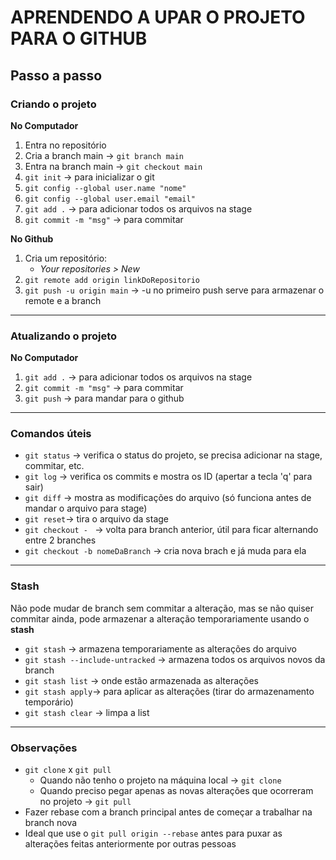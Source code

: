 # APRENDENDO A UPAR O PROJETO PARA O GITHUB
## Passo a passo

### Criando o projeto
**No Computador**
1. Entra no repositório
2. Cria a branch main -> `git branch main`
3. Entra na branch main -> `git checkout main`
4. `git init` -> para inicializar o git
5. `git config --global user.name "nome"` 
6. `git config --global user.email "email"`
7. `git add .` -> para adicionar todos os arquivos na stage
8. `git commit -m "msg"` -> para commitar 

**No Github**
1. Cria um repositório:
    - *Your repositories > New*
2. `git remote add origin linkDoRepositorio`
3. `git push -u origin main` -> -u no primeiro push serve para armazenar o remote e a branch
&nbsp;
---
### Atualizando o projeto
**No Computador**
1. `git add .` -> para adicionar todos os arquivos na stage
2. `git commit -m "msg"` -> para commitar 
3. `git push` -> para mandar para o github
&nbsp;
---
### Comandos úteis
* `git status` -> verifica o status do projeto, se precisa adicionar na stage, commitar, etc.
* `git log` -> verifica os commits e mostra os ID (apertar a tecla 'q' para sair)
* `git diff` -> mostra as modificações do arquivo (só funciona antes de mandar o arquivo para stage)
* `git reset`-> tira o arquivo da stage
* `git checkout - ` -> volta para branch anterior, útil para ficar alternando entre 2 branches
* `git checkout -b nomeDaBranch` -> cria nova brach e já muda para ela
&nbsp;
---
### Stash
Não pode mudar de branch sem commitar a alteração, mas se não quiser commitar ainda, pode armazenar a alteração temporariamente usando o **stash**
* `git stash` -> armazena temporariamente as alterações do arquivo
* `git stash --include-untracked` -> armazena todos os arquivos novos da branch
* `git stash list` -> onde estão armazenada as alterações
* `git stash apply`-> para aplicar as alterações (tirar do armazenamento temporário)
* `git stash clear` -> limpa a list
&nbsp;
---
### Observações
* `git clone` x `git pull`
    - Quando não tenho o projeto na máquina local -> `git clone`
    - Quando preciso pegar apenas as novas alterações que ocorreram no projeto -> `git pull`
* Fazer rebase com a branch principal antes de começar a trabalhar na branch nova
* Ideal que use o `git pull origin --rebase` antes para puxar as alterações feitas anteriormente por outras pessoas
